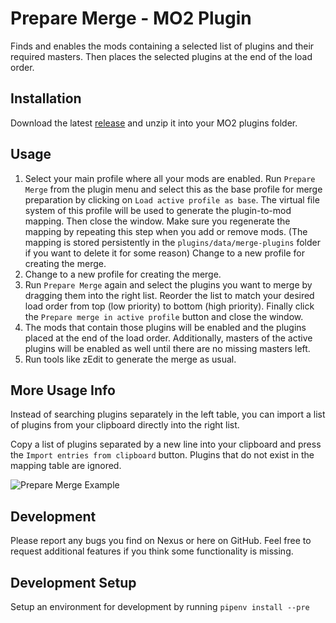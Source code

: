 # Prepare Merge - MO2 Plugin

Finds and enables the mods containing a selected list of plugins and their required masters. Then places the selected plugins at the end of the load order.

## Installation

Download the latest [release](https://github.com/ssauermann/mo2-plugins/releases/latest) and unzip it into your MO2 plugins folder.

## Usage

1. Select your main profile where all your mods are enabled. Run `Prepare Merge` from the plugin menu and select this as the base profile for merge preparation by clicking on `Load active profile as base`. The virtual file system of this profile will be used to generate the plugin-to-mod mapping. Then close the window. Make sure you regenerate the mapping by repeating this step when you add or remove mods. (The mapping is stored persistently in the `plugins/data/merge-plugins` folder if you want to delete it for some reason)
Change to a new profile for creating the merge.
2. Change to a new profile for creating the merge.
3. Run `Prepare Merge` again and select the plugins you want to merge by dragging them into the right list. Reorder the list to match your desired load order from top (low priority) to bottom (high priority). Finally click the `Prepare merge in active profile` button and close the window.
4. The mods that contain those plugins will be enabled and the plugins placed at the end of the load order. Additionally, masters of the active plugins will be enabled as well until there are no missing masters left.
5. Run tools like zEdit to generate the merge as usual.

## More Usage Info

Instead of searching plugins separately in the left table, you can import a list of plugins from your clipboard directly into the right list.

Copy a list of plugins separated by a new line into your clipboard and press the `Import entries from clipboard` button. Plugins that do not exist in the mapping table are ignored.

![Prepare Merge Example](https://user-images.githubusercontent.com/4701556/112555788-27c38500-8dc9-11eb-9100-f42622725122.gif)

## Development
Please report any bugs you find on Nexus or here on GitHub. Feel free to request additional features if you think some functionality is missing.

## Development Setup
Setup an environment for development by running `pipenv install --pre`
